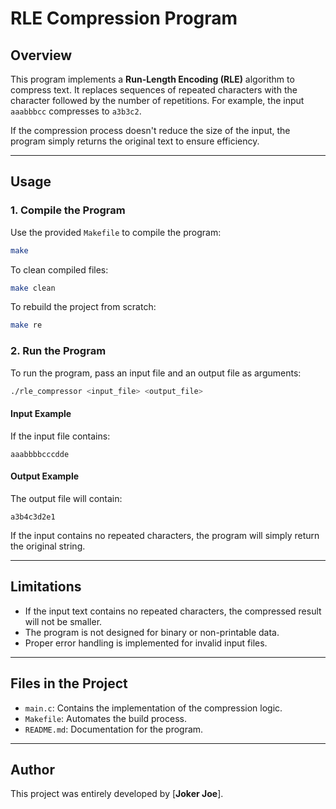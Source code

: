 # **RLE Compression Program**

## **Overview**
This program implements a **Run-Length Encoding (RLE)** algorithm to compress text. It replaces sequences of repeated characters with the character followed by the number of repetitions. For example, the input `aaabbbcc` compresses to `a3b3c2`.

If the compression process doesn't reduce the size of the input, the program simply returns the original text to ensure efficiency.

---

## **Usage**

### **1. Compile the Program**
Use the provided `Makefile` to compile the program:

```bash
make
```

To clean compiled files:

```bash
make clean
```

To rebuild the project from scratch:

```bash
make re
```

### **2. Run the Program**
To run the program, pass an input file and an output file as arguments:

```bash
./rle_compressor <input_file> <output_file>
```

#### **Input Example**
If the input file contains:
```
aaabbbbcccdde
```

#### **Output Example**
The output file will contain:
```
a3b4c3d2e1
```

If the input contains no repeated characters, the program will simply return the original string.

---

## **Limitations**
- If the input text contains no repeated characters, the compressed result will not be smaller.
- The program is not designed for binary or non-printable data.
- Proper error handling is implemented for invalid input files.

---

## **Files in the Project**
- `main.c`: Contains the implementation of the compression logic.
- `Makefile`: Automates the build process.
- `README.md`: Documentation for the program.

---

## **Author**
This project was entirely developed by [**Joker Joe**].